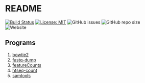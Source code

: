 # README

[![Build Status](https://travis-ci.com/rnnh/bioinfo-notebook.svg?branch=master)](https://travis-ci.com/rnnh/bioinfo-notebook)
[![License: MIT](https://img.shields.io/badge/License-MIT-yellow.svg)](https://opensource.org/licenses/MIT)
![GitHub issues](https://img.shields.io/github/issues/rnnh/bioinfo-notebook)
![GitHub repo size](https://img.shields.io/github/repo-size/rnnh/bioinfo-notebook)
![Website](https://img.shields.io/website?url=https%3A%2F%2Frnnh.github.io%2Fbioinfo-notebook)

## Programs

1. [bowtie2](docs/bowtie2.md)
2. [fastq-dump](docs/fastq-dump.md)
3. [featureCounts](docs/featureCounts.md)
4. [htseq-count](docs/htseq-count.md)
5. [samtools](docs/samtools.md)
